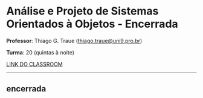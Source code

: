 # Análise e Projeto de Sistemas Orientados à Objetos - Encerrada

**Professor**: Thiago G. Traue (thiago.traue@uni9.pro.br)

**Turma**: 20 (quintas à noite)

[LINK DO CLASSROOM](https://classroom.google.com/c/NDY1OTU3OTY4NjIw?cjc=zsh2gji)

***

## encerrada
